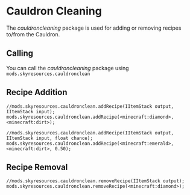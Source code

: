 # Cauldron Cleaning

The *cauldroncleaning* package is used for adding or removing recipes to/from the Cauldron.

## Calling

You can call the *cauldroncleaning* package using `mods.skyresources.cauldronclean`

## Recipe Addition

    //mods.skyresources.cauldronclean.addRecipe(IItemStack output, IItemStack input);
    mods.skyresources.cauldronclean.addRecipe(<minecraft:diamond>, <minecraft:dirt>);
    
    //mods.skyresources.cauldronclean.addRecipe(IItemStack output, IItemStack input, float chance);
    mods.skyresources.cauldronclean.addRecipe(<minecraft:emerald>, <minecraft:dirt>, 0.50);
    

## Recipe Removal

    //mods.skyresources.cauldronclean.removeRecipe(IItemStack output);
    mods.skyresources.cauldronclean.removeRecipe(<minecraft:diamond>);